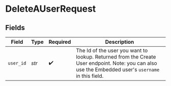 # DeleteAUserRequest


## Fields

| Field                                                                                                                                               | Type                                                                                                                                                | Required                                                                                                                                            | Description                                                                                                                                         |
| --------------------------------------------------------------------------------------------------------------------------------------------------- | --------------------------------------------------------------------------------------------------------------------------------------------------- | --------------------------------------------------------------------------------------------------------------------------------------------------- | --------------------------------------------------------------------------------------------------------------------------------------------------- |
| `user_id`                                                                                                                                           | *str*                                                                                                                                               | :heavy_check_mark:                                                                                                                                  | The Id of the user you want to lookup. Returned from the Create User endpoint. Note: you can also use the Embedded user's `username` in this field. |